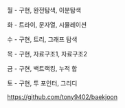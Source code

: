 월 - 구현, 완전탐색, 이분탐색

화 - 트라이, 문자열, 시뮬레이션

수 - 구현, 트리, 그래프 탐색

목 - 구현, 자료구조1, 자료구조2

금 - 구현, 백트랙킹, 누적 합

토 -  구현, 투 포인터, 그리디

https://github.com/tony9402/baekjoon
